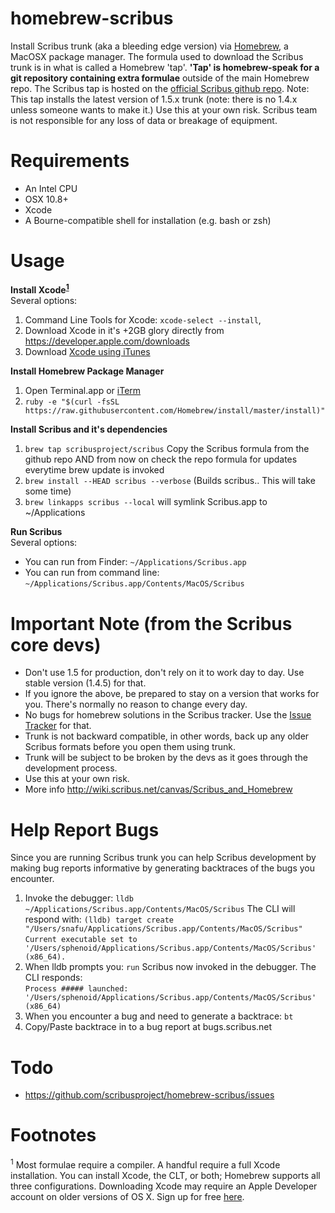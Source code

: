homebrew-scribus
================
Install Scribus trunk (aka a bleeding edge version) via [Homebrew](http://brew.sh), a MacOSX package manager.
The formula used to download the Scribus trunk is in what is called a Homebrew 'tap'. **'Tap' is homebrew-speak for a git repository containing extra formulae** outside of the main Homebrew repo. The Scribus tap is hosted on the [official Scribus github repo](https://github.com/scribusproject/homebrew-scribus). Note: This tap installs the latest version of 1.5.x trunk (note: there is no 1.4.x unless someone wants to make it.) Use this at your own risk. Scribus team is not responsible for any loss of data or breakage of equipment. 

Requirements
============
* An Intel CPU
* OSX 10.8+
* Xcode
* A Bourne-compatible shell for installation (e.g. bash or zsh)

Usage
=====

**Install Xcode<sup>[1](#1)</sup>**  
Several options:  
1. Command Line Tools for Xcode: `xcode-select --install`,  
2. Download Xcode in it's +2GB glory directly from https://developer.apple.com/downloads  
3. Download [Xcode using iTunes](https://itunes.apple.com/us/app/xcode/id497799835) 

**Install Homebrew Package Manager**   
1. Open Terminal.app or [iTerm](http://iterm2.com)  
2. ``ruby -e "$(curl -fsSL https://raw.githubusercontent.com/Homebrew/install/master/install)"`` 

**Install Scribus and it's dependencies**  
1. ``brew tap scribusproject/scribus`` Copy the Scribus formula from the github repo AND from now on check the repo formula for updates everytime brew update is invoked  
2. ``brew install --HEAD scribus --verbose`` (Builds scribus.. This will take some time)  
3. ``brew linkapps scribus --local`` will symlink Scribus.app to ~/Applications  

**Run Scribus**  
Several options:  
* You can run from Finder: ``~/Applications/Scribus.app``  
* You can run from command line:  ``~/Applications/Scribus.app/Contents/MacOS/Scribus``  

Important Note (from the Scribus core devs)
====
*  Don't use 1.5 for production, don't rely on it to work day to day. Use stable version (1.4.5) for that.
*  If you ignore the above, be prepared to stay on a version that works for you. There's normally no
     reason to change every day.
*  No bugs for homebrew solutions in the Scribus tracker. Use the [Issue Tracker](https://github.com/scribusproject/homebrew-scribus/issues) for that.
*  Trunk is not backward compatible, in other words, back up any older Scribus formats before you open them using trunk. 
*  Trunk will be subject to be broken by the devs as it goes through the development process. 
*  Use this at your own risk. 
*  More info http://wiki.scribus.net/canvas/Scribus_and_Homebrew

Help Report Bugs
================
Since you are running Scribus trunk you can help Scribus development by making bug reports informative by generating backtraces of the bugs you encounter.  
1. Invoke the debugger: ``lldb ~/Applications/Scribus.app/Contents/MacOS/Scribus`` The CLI will respond with:
     ``(lldb) target create "/Users/snafu/Applications/Scribus.app/Contents/MacOS/Scribus"``  
     ``Current executable set to '/Users/sphenoid/Applications/Scribus.app/Contents/MacOS/Scribus' (x86_64).``  
2. When lldb prompts you: ``run`` Scribus now invoked in the debugger. The CLI responds:  
     ``Process ##### launched: '/Users/sphenoid/Applications/Scribus.app/Contents/MacOS/Scribus' (x86_64)``  
3. When you encounter a bug and need to generate a backtrace: ``bt``  
4. Copy/Paste backtrace in to a bug report at bugs.scribus.net  

Todo
====
* https://github.com/scribusproject/homebrew-scribus/issues

Footnotes
====
<a name="1"><sup>1</sup></a> Most formulae require a compiler. A handful require a full Xcode
    installation. You can install Xcode, the CLT, or both; Homebrew
    supports all three configurations. Downloading Xcode may require an Apple Developer account on older versions of OS X. Sign up for free [here](https://developer.apple.com/register/index.action).
